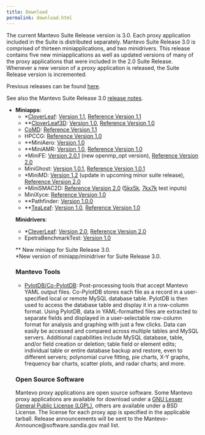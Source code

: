 ```yaml
---
title: Download
permalink: download.html
---
```


The current Mantevo Suite Release version is 3.0\. Each proxy application included in the Suite is distributed separately. Mantevo Suite Release 3.0 is comprised of thirteen miniapplications, and two minidrivers. This release contains five new miniapplications as well as updated versions of many of the proxy applications that were included in the 2.0 Suite Release. Whenever a new version of a proxy application is released, the Suite Release version is incremented.

Previous releases can be found [here](previous_releases.html").

See also the Mantevo Suite Release 3.0 [release notes](release_notes.html").

<ul>
<li><strong>Miniapps</strong>:


<ul>
<li>
    *<a href="http://uk-mac.github.io/CloverLeaf/">CloverLeaf</a>: 
    <a href="download_files/CloverLeaf-1.1.tar.gz" class="downloadLink" name="CloverLeaf-1.1">Version 1.1</a>, 
    <a href="download_files/CloverLeaf_ref-1.1.tar.gz" class="downloadLink" name="CloverLeaf_ref-1.1">Reference Version 1.1</a>
</li>

<li>
    **<a href="http://uk-mac.github.io/CloverLeaf3D/">CloverLeaf3D</a>: 
    <a href="download_files/CloverLeaf3D-1.0.tar.gz" class="downloadLink" name="CloverLeaf3D-1.0">Version 1.0</a>, 
    <a href="download_files/CloverLeaf3D_ref-1.0.tar.gz" class="downloadLink" name="CloverLeaf3D_ref-1.0">Reference Version 1.0</a>
</li>

<li>
    <a href="http://exmatex.github.io/CoMD">CoMD</a>: 
    <a href="download_files/CoMD_Ref.tgz" class="downloadLink" name="CoMD_Ref">Reference Version 1.1</a>
</li>

<li>
    HPCCG: <a href="download_files/HPCCG-1.0.tar.gz" class="downloadLink" name="HPCCG-1.0">Reference Version 1.0</a>
</li>

<li>
    **MiniAero: <a href="download_files/MiniAero-v1.0-Mantevo.tar.gz" class="downloadLink" name="MiniAero-v1.0-Mantevo">Version 1.0</a>
</li>

<li>
    **MiniAMR: <a href="download_files/miniAMR_1.0_all.tgz" class="downloadLink" name="miniAMR_1.0_all">Version 1.0</a>,
    <a href="download_files/miniAMR_1.0_ref.tgz" class="downloadLink" name="miniAMR_1.0_ref">Reference Version 1.0</a>
</li>

<li>
    *MiniFE: <a href="download_files/miniFE-2.0.1.tgz" class="downloadLink" name="miniFE-2.0.1">Version 2.0.1</a> (new openmp_opt version),
    <a href="download_files/miniFE_ref-2.0.tgz" class="downloadLink" name="miniFE_ref-2.0">Reference Version 2.0</a>
</li>

<li>
    MiniGhost: <a href="download_files/miniGhost_1.0.1.tar.gz" class="downloadLink" name="miniGhost_1.0.1">Version 1.0.1</a>, 
    <a href="download_files/miniGhost_ref_1.0.1.tar.gz" class="downloadLink" name="miniGhost_ref_1.0.1">Reference Version 1.0.1</a>
</li>

<li>
    *MiniMD: <a href="download_files/miniMD_1.2.tgz" class="downloadLink" name="miniMD_1.2">Version 1.2</a> (update in upcoming minor suite release),
    <a href="download_files/miniMD_ref-2.0.tgz" class="downloadLink" name="miniMD_ref-2.0">Reference Version 2.0</a>
</li>

<li>
    *MiniSMAC2D: <a href="download_files/miniSMAC2D-2.0.tgz" class="downloadLink" name="miniSMAC2D-2.0">Reference Version 2.0</a> 
    (<a href="download_files/Test_case_5kx5k.tar.gz" class="downloadLink" name="Test_case_5kx5k">5kx5k</a>,
    <a href="download_files/Test_case_7kx7k.tar.gz" class="downloadLink" name="Test_case_7kx7k">7kx7k</a> test inputs)
</li>

<li>
    MiniXyce: <a href="download_files/miniXyce_1.0.tar.gz" class="downloadLink" name="miniXyce_1.0">Reference Version 1.0</a>
</li>

<li>
    **Pathfinder: <a href="download_files/PathFinder_1.0.0.tgz" class="downloadLink" name="PathFinder_1.0.0">Version 1.0.0</a>
</li>

<li>
    **<a href="http://uk-mac.github.io/TeaLeaf/">TeaLeaf</a>:
    <a href="download_files/TeaLeaf-1.0.tar.gz" class="downloadLink" name="TeaLeaf-1.0">Version 1.0</a>, 
    <a href="download_files/TeaLeaf_ref-1.0.tar.gz" class="downloadLink" name="TeaLeaf_ref-1.0">Reference Version 1.0</a>
</li>
</ul>

<strong>Minidrivers</strong>:

<ul>
<li>
    *<a href="http://uk-mac.github.io/CleverLeaf/">CleverLeaf</a>: 
    <a href="download_files/CleverLeaf-2.0.tar.gz" class="downloadLink" name="CleverLeaf-2.0">Version 2.0</a>, 
    <a href="download_files/CleverLeaf-2.0.tar.gz" class="downloadLink" name="CleverLeaf-2_Ref.0">Reference Version 2.0</a>
</li>

<li>
    EpetraBenchmarkTest: <a href="download_files/EpetraBenchmarkTest-1.0.tar.gz" class="downloadLink" name="EpetraBenchmarkTest-1.0">Version 1.0</a>
</li>
</ul>

** New miniapp for Suite Release 3.0.
<br>
*New version of miniapp/minidriver for Suite Release 3.0.<br>


<h3 id="mantevotools">Mantevo Tools</h3>

<ul>
    <li>
        <a href="https://github.com/dwbarne/PYLOTDB">PylotDB/Co-PylotDB</a>: 
        Post-processing tools that accept Mantevo YAML output files. 
        Co-PylotDB stores each file as a record in a user-specified local or remote MySQL database table. 
        PylotDB is then used to access the database table and display it in a row-column format. 
        Using PylotDB, data in YAML-formatted files are extracted to separate fields and displayed in 
        a user-selectable row-column format for analysis and graphing with just a few clicks. 
        Data can easily be accessed and compared across multiple tables and MySQL servers. 
        Additional capabilities include MySQL database, table, and/or field creation or deletion; 
        table field or element edits; individual table or entire database backup and restore, 
        even to different servers; polynomial curve fitting, pie charts, X-Y graphs, frequency bar charts, 
        scatter plots, and radar charts; and more.
    </li>
</ul>

<h3 id="opensourcesoftware">Open Source Software</h3>

<p>
    Mantevo proxy applications are open source software. 
    Some Mantevo proxy applications are available for download under a 
    <a href="http://www.gnu.org/copyleft/lgpl.html">GNU Lesser General Public License (LGPL)</a>, 
    others are available under a BSD License. The license for each proxy app is specified in the applicable tarball. 
    Release announcements will be sent to the Mantevo-Announce@software.sandia.gov mail list.
</p>
